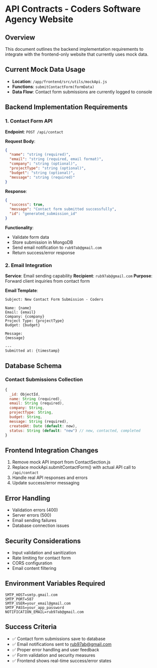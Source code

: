 # API Contracts - Coders Software Agency Website

## Overview
This document outlines the backend implementation requirements to integrate with the frontend-only website that currently uses mock data.

## Current Mock Data Usage
- **Location**: `/app/frontend/src/utils/mockApi.js`
- **Functions**: `submitContactForm(formData)`
- **Data Flow**: Contact form submissions are currently logged to console

## Backend Implementation Requirements

### 1. Contact Form API
**Endpoint**: `POST /api/contact`

**Request Body**:
```json
{
  "name": "string (required)",
  "email": "string (required, email format)",
  "company": "string (optional)",
  "projectType": "string (optional)",
  "budget": "string (optional)", 
  "message": "string (required)"
}
```

**Response**:
```json
{
  "success": true,
  "message": "Contact form submitted successfully",
  "id": "generated_submission_id"
}
```

**Functionality**:
- Validate form data
- Store submission in MongoDB
- Send email notification to `rub97ab@gmail.com`
- Return success/error response

### 2. Email Integration
**Service**: Email sending capability
**Recipient**: `rub97ab@gmail.com`
**Purpose**: Forward client inquiries from contact form

**Email Template**:
```
Subject: New Contact Form Submission - Coders

Name: {name}
Email: {email}
Company: {company}
Project Type: {projectType}
Budget: {budget}

Message:
{message}

---
Submitted at: {timestamp}
```

## Database Schema

### Contact Submissions Collection
```javascript
{
  _id: ObjectId,
  name: String (required),
  email: String (required),
  company: String,
  projectType: String,
  budget: String,
  message: String (required),
  createdAt: Date (default: now),
  status: String (default: "new") // new, contacted, completed
}
```

## Frontend Integration Changes
1. Remove mock API import from ContactSection.js
2. Replace mockApi.submitContactForm() with actual API call to `/api/contact`
3. Handle real API responses and errors
4. Update success/error messaging

## Error Handling
- Validation errors (400)
- Server errors (500)
- Email sending failures
- Database connection issues

## Security Considerations
- Input validation and sanitization
- Rate limiting for contact form
- CORS configuration
- Email content filtering

## Environment Variables Required
```env
SMTP_HOST=smtp.gmail.com
SMTP_PORT=587
SMTP_USER=your_email@gmail.com
SMTP_PASS=your_app_password
NOTIFICATION_EMAIL=rub97ab@gmail.com
```

## Success Criteria
- ✅ Contact form submissions save to database
- ✅ Email notifications sent to rub97ab@gmail.com
- ✅ Proper error handling and user feedback
- ✅ Form validation and security measures
- ✅ Frontend shows real-time success/error states